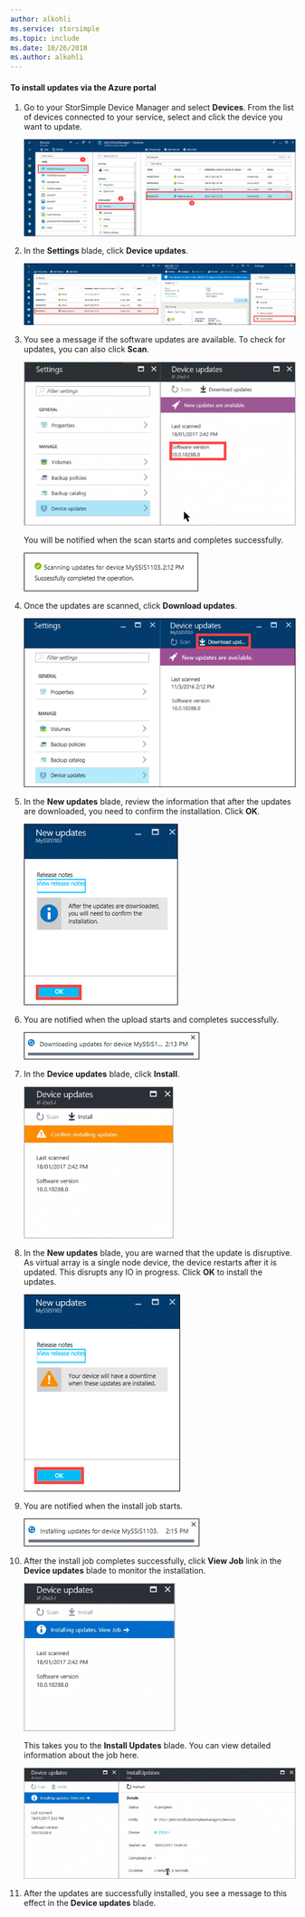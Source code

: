 ```yaml
---
author: alkohli
ms.service: storsimple
ms.topic: include
ms.date: 10/26/2018
ms.author: alkohli
---
```


#### To install updates via the Azure portal

1. Go to your StorSimple Device Manager and select **Devices**. From the list of devices connected to your service, select and click the device you want to update. 

    ![In Recent, Device Manager MySSDevManager is highlighted and selected, Devices is highlighted and selected, and device MYSSIS1103 is highlighted and selected.](../includes/media/storsimple-virtual-array-install-update-via-portal-04/azupdate1m.png) 

2. In the **Settings** blade, click **Device updates**. 

    ![Information for MYSSIS1103 is shown. In Settings, Device updates is highlighted.](../includes/media/storsimple-virtual-array-install-update-via-portal-04/azupdate2m.png)  

3. You see a message if the software updates are available. To check for updates, you can also click **Scan**.

    ![The Device updates pane says "New updates are available", and "Last scanned / 18/01/2017 2:42 PM / Software version / 10.0.10288.0". The version is highlighted.](../includes/media/storsimple-virtual-array-install-update-via-portal-04/azupdate3m1.png)

    You will be notified when the scan starts and completes successfully.

    ![The notification says "Scanning updates for device MySSIS1103. 2:12 PM / Successfully complete the operation."](../includes/media/storsimple-virtual-array-install-update-via-portal-04/azupdate5m.png)

4. Once the updates are scanned, click **Download updates**. 

    ![In the The Device updates pane there is the message "New updates are available". The Download updates button is highlighted.](../includes/media/storsimple-virtual-array-install-update-via-portal-04/azupdate6m.png)

5. In the **New updates** blade, review the information that after the updates are downloaded, you need to confirm the installation. Click **OK**.

    ![The New updates pane says "After the updates are downloaded, you will need to confirm the installation". The OK button is highlighted.](../includes/media/storsimple-virtual-array-install-update-via-portal-04/azupdate7m.png)

6. You are notified when the upload starts and completes successfully.

     ![The notification says "Downloading updates for device MySSIS1… 2:13 PM".](../includes/media/storsimple-virtual-array-install-update-via-portal-04/azupdate8m.png)

5. In the **Device updates** blade, click **Install**.

     ![Device updates says "Confirm installing updates". There is an Install button.](../includes/media/storsimple-virtual-array-install-update-via-portal-04/azupdate11m1.png)   

6. In the **New updates** blade, you are warned that the update is disruptive. As virtual array is a single node device, the device restarts after it is updated. This disrupts any IO in progress. Click **OK** to install the updates. 

    ![The message in the New updates pane is "Your device will have a downtime when these updates are installed". The OK button is highlighted.](../includes/media/storsimple-virtual-array-install-update-via-portal-04/azupdate12m.png) 

7. You are notified when the install job starts. 

    ![The notification says "Installing updates for device MySSIS1103. 2:15 PM".](../includes/media/storsimple-virtual-array-install-update-via-portal-04/azupdate13m.png)

8.  After the install job completes successfully, click **View Job** link in the **Device updates** blade to monitor the installation. 

    ![In the Device updates pane, there is a link labelled "Installing updates. View Job".](../includes/media/storsimple-virtual-array-install-update-via-portal-04/azupdate15m1.png)

    This takes you to the **Install Updates** blade. You can view detailed information about the job here.

    ![The Install Updates pane has installation information, including device, status, duration, start time, and stop time.](../includes/media/storsimple-virtual-array-install-update-via-portal-04/azupdate16m1.png)

9. After the updates are successfully installed, you see a message to this effect in the **Device updates** blade. 
